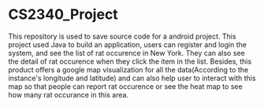 # CS2340_Project
This repository is used to save source code for a android project.
This project used Java to build an application, users can register and login the system, and see the list of rat occurence in New York. They can also see the detail of rat occurence when they click the item in the list. 
Besides, this product offers a google map visualization for all the data(According to the instance's longitude and latitude) and can also help user to interact with this map so that people can report rat occurence or see the heat map to see how many rat occurance in this area.
